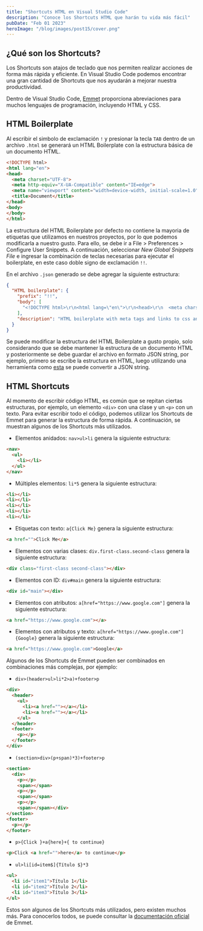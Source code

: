 ```yaml
---
title: "Shortcuts HTML en Visual Studio Code"
description: "Conoce los Shortcuts HTML que harán tu vida más fácil"
pubDate: "Feb 01 2023"
heroImage: "/blog/images/post15/cover.png"
---
```


## ¿Qué son los Shortcuts?

Los Shortcuts son atajos de teclado que nos permiten realizar acciones de forma más rápida y eficiente. En Visual Studio Code podemos encontrar una gran cantidad de Shortcuts que nos ayudarán a mejorar nuestra productividad.

Dentro de Visual Studio Code, [Emmet](https://code.visualstudio.com/docs/editor/emmet) proporciona abreviaciones para muchos lenguajes de programación, incluyendo HTML y CSS. 

## HTML Boilerplate

Al escribir el simbolo de exclamación `!` y presionar la tecla `TAB` dentro de un archivo `.html` se generará un HTML Boilerplate con la estructura básica de un documento HTML.

```html
<!DOCTYPE html>
<html lang="en">
<head>
  <meta charset="UTF-8">
  <meta http-equiv="X-UA-Compatible" content="IE=edge">
  <meta name="viewport" content="width=device-width, initial-scale=1.0">
  <title>Document</title>
</head>
<body>
</body>
</html>
```

La estructura del HTML Boilerplate por defecto no contiene la mayoria de etiquetas que utilizamos en nuestros proyectos, por lo que podemos modificarla a nuestro gusto. Para ello, se debe ir a File > Preferences > Configure User Snippets. A continuación, seleccionar *New Global Snippets File* e ingresar la combinación de teclas necesarias para ejecutar el boilerplate, en este caso doble signo de exclamación `!!`. 

En el archivo `.json` generado se debe agregar la siguiente estructura:

```json
{
  "HTML boilerplate": {
    "prefix": "!!",
    "body": [
      "<!DOCTYPE html>\r\n<html lang=\"en\">\r\n<head>\r\n  <meta charset=\"UTF-8\">\r\n  <meta name=\"viewport\" content=\"width=device-width, initial-scale=1.0\">\r\n  <meta name=\"description\" content=\"\">\r\n  <link rel=\"stylesheet\" type=\"text\/css\" href=\"styles.css\">\r\n  <title>Document<\/title>\r\n<\/head>\r\n<body>\r\n  <header>\r\n  <\/header>\r\n  <main>\r\n  <\/main>\r\n  <footer>\r\n  <\/footer>\r\n  <script src=\"main.js\"><\/script>\r\n<\/body>\r\n<\/html>"
    ],
    "description": "HTML boilerplate with meta tags and links to css and js files"
  }
}
```

Se puede modificar la estructura del HTML Boilerplate a gusto propio, solo considerando que se debe mantener la estructura de un documento HTML y posteriormente se debe guardar el archivo en formato JSON string, por ejemplo, primero se escribe la estructura en HTML, luego utilizando una herramienta como [esta](https://www.freeformatter.com/json-escape.html) se puede convertir a JSON string.

## HTML Shortcuts

Al momento de escribir código HTML, es común que se repitan ciertas estructuras, por ejemplo, un elemento `<div>` con una clase y un `<p>` con un texto. Para evitar escribir todo el código, podemos utilizar los Shortcuts de Emmet para generar la estructura de forma rápida. A continuación, se muestran algunos de los Shortcuts más utilizados.

- Elementos anidados: `nav>ul>li` genera la siguiente estructura:

```html
<nav>
  <ul>
    <li></li>
  </ul>
</nav>
```

- Múltiples elementos: `li*5` genera la siguiente estructura:

```html
<li></li>
<li></li>
<li></li>
<li></li>
<li></li>
```

- Etiquetas con texto: `a{Click Me}` genera la siguiente estructura:

```html
<a href="">Click Me</a>
```

- Elementos con varias clases: `div.first-class.second-class` genera la siguiente estructura:

```html
<div class="first-class second-class"></div>
```

- Elementos con ID: `div#main` genera la siguiente estructura:

```html
<div id="main"></div>
```

- Elementos con atributos: `a[href="https://www.google.com"]` genera la siguiente estructura:

```html
<a href="https://www.google.com"></a>
```

- Elementos con atributos y texto: `a[href="https://www.google.com"]{Google}` genera la siguiente estructura:

```html
<a href="https://www.google.com">Google</a>
```

Algunos de los Shortcuts de Emmet pueden ser combinados en combinaciones más complejas, por ejemplo: 

- `div>(header>ul>li*2>a)+footer>p`

```html
<div>
  <header>
    <ul>
      <li><a href=""></a></li>
      <li><a href=""></a></li>
    </ul>
  </header>
  <footer>
    <p></p>
  </footer>
</div>
```

- `(section>div>(p+span)*3)+footer>p`

```html
<section>
  <div>
    <p></p>
    <span></span>
    <p></p>
    <span></span>
    <p></p>
    <span></span></div>
</section>
<footer>
  <p></p>
</footer>
```

- `p>{Click }+a{here}+{ to continue}`

```html
<p>Click <a href="">here</a> to continue</p>
```

- `ul>li[id=item$]{Título $}*3`

```html
<ul>
  <li id="item1">Título 1</li>
  <li id="item2">Título 2</li>
  <li id="item3">Título 3</li>
</ul>
```

Estos son algunos de los Shortcuts más utilizados, pero existen muchos más. Para conocerlos todos, se puede consultar la [documentación oficial](https://docs.emmet.io/cheat-sheet/) de Emmet.